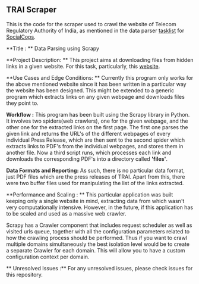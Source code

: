 ## TRAI Scraper

This is the code for the scraper used to crawl the website of Telecom Regulatory Authority of India, as mentioned in the data parser [tasklist](https://drive.google.com/folderview?id=0Bw5Gsp1nAXwbfnhQV2ZXRm9jcm40RUdZR1FhV29rX0kxTGZWY0g4WjRNd3RfTW5hbmhEUUU&usp=drive_web&tid=0Bw5Gsp1nAXwbflNOT0V3QVJ0cjd6WVJySlc4bUw4Zm1LaHdkenpnNE8xS2xwV3dPTkItc1k) for [SocialCops](www.socialcops.org/).  


**Title : ** Data Parsing using Scrapy

**Project Description: ** This project aims at downloading files from hidden links in a given website. For this task, particularly, this [website](http://trai.gov.in/Content/PressReleases.aspx).

**Use Cases and Edge Conditions: ** Currently this program only works for the above mentioned website since it has been written in a particular way the website has been designed. This might be extended to a generic program which extracts links on any given webpage and downloads files they point to.

**Workflow :** This program has been built using the Scrapy library in Python. It involves two spiders(web crawlers), one for the given webpage, and the other one for the extracted links on the first page. The first one parses the given link and returns the URL's of the different webpages of every individual Press Release, which are then sent to the second spider which extracts links to PDF's from the individual webpages, and stores them in another file. Now a third script runs, which processes each link and downloads the corresponding PDF's into a directory called **'files'**.

**Data Formats and Reporting:** As such, there is no particular data format, just PDF files which are the press releases of TRAI. Apart from this, there were two buffer files used for manipulating the list of the links extracted.

**Performance and Scaling : **
This particular application was built keeping only a single website in mind, extracting data from which wasn't very computationally intensive. However, in the future, if this application has to be scaled and used as a massive web crawler.

Scrapy has a Crawler component that includes request scheduler as well as visited urls queue, together with all the configuration parameters related to how the crawling process should be performed. Thus if you want to crawl multiple domains simultaneously the best isolation level would be to create a separate Crawler for each domain. This will allow you to have a custom configuration context per domain.

** Unresolved Issues :** For any unresolved issues, please check issues for this repository.
